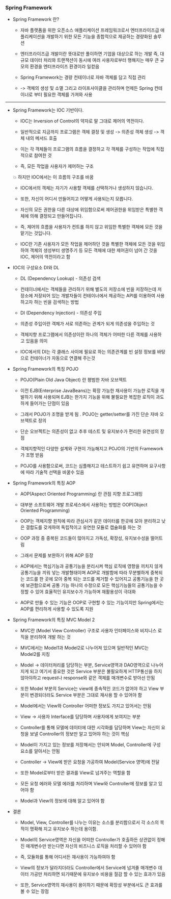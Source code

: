 ### Spring Framework

* Spring Framework 란?
  
  * 자바 플랫폼을 위한 오픈소스 애플리케이션 프레임워크로서 엔터프라이즈급 애플리케이션을 개발하기 위한 모든 기능을 종합적으로 제공하는 경량화된 솔루션
  
  * 엔터프라이즈급 개발이란 뜻대로만 풀이하면 기업을 대상으로 하는 개발 즉, 대규모 데이터 처리와 트랜잭션이 동시에 여러 사용자로부터 행해지는 매우 큰 규모의 환경을 엔터프라이즈 환경이라 일컫음
  
  * Spring Framework는 경량 컨테이너로 자바 객체를 담고 직접 관리
  
  * -> 객체의 생성 및 소멸 그리고 라이프사이클을 관리하며 언제든 Spring 컨테이너로 부터 필요한 객체를 가져와 사용

------------------------------------------------------------------------------------------------------------------------------

* Spring Framework는 IOC 기반이다.
  
  * IOC는 Inversion of Control의 약자로 말 그대로 제어의 역전이다.
  
  * 일반적으로 지금까지 프로그램은 객체 결정 및 생성 -> 의존성 객체 생성 -> 객체 내의 메서드 호출
  
  * 이는 각 객체들이 프로그램의 흐름을 결정하고 각 객체를 구성하는 작업에 직접적으로 참여한 것
  
  * 즉, 모든 작업을 사용자가 제어하는 구조
  
  :collision: 하지만 IOC에서는 이 흐름의 구조를 바꿈
  
  * IOC에서의 객체는 자기가 사용할 객체를 선택하거나 생성하지 않습니다.
  
  * 또한, 자신이 어디서 만들어지고 어떻게 사용되는지 모릅니다. 
  
  * 자신의 모든 권한을 다른 대상에 위임함으로써 제어권한을 위임받은 특별한 객체에 의해 결정되고 만들어집니다.
  
  * 즉, 제어의 흐름을 사용자가 컨트롤 하지 않고 위임한 특별한 객체에 모든 것을 맡기는 것입니다.
  
  * IOC란 기존 사용자가 모든 작업을 제어하던 것을 특별한 객체에 모든 것을 위임하여 객체의 생성부터 생명주기 등 모든 객체에 대한 제어권이 넘어 간 것을 IOC, 제어의 역전이라고 함

* IOC의 구성요소 DI와 DL
  
  * DL (Dependency Lookup) - 의존성 검색
  
  * 컨테이너에서는 객체들을 관리하기 위해 별도의 저장소에 빈을 저장하는데 저장소에 저장되어 있는 개발자들이 컨테이너에서 제공하는 API를 이용하여 사용하고자 하는 빈을 검색하는 방법
  
  * DI (Dependency Injection) - 의존성 주입
  
  * 의존성 주입이란 객체가 서로 의존하는 관계가 되게 의존성을 주입하는 것
  
  * 객체지향 프로그램에서 의존성이란 하나의 객체가 어떠한 다른 객체를 사용하고 있음을 의미
  
  * IOC에서의 DI는 각 클래스 사이에 필요로 하는 의존관계를 빈 설정 정보를 바탕으로 컨테이너가 자동으로 연결해 주는것

* Spring Framework의 특징 POJO
  
  * POJO(Plain Old Java Object) 란 평범한 자바 오브젝트
  
  * 이전 EJB(Enterprise JavaBeans)는 확장 가능한 재사용이 가능한 로직을 개발하기 위해 사용되며 EJB는 한가지 기능을 위해 불필요한 복잡한 로직이 과도하게 들어가는 단점이 있음
  
  * 그래서 POJO가 조명을 받게 됨 . POJO는 getter/setter를 가진 단순 자바 오브젝트로 정의
  
  * 단순 오브젝트는 의존성이 없고 추후 테스트 및 유지보수가 편리한 유연성의 장점
  
  * 객체지향적인 다양한 설계와 구현이 가능해지고 POJO의 기반의 Framework가 조명 받음
  
  * POJO를 사용함으로써, 코드는 심플해지고 테스트하기 쉽고 유연하며 요구사항에 따라 기술적 선택을 바꿀수 있음

* Spring Framework의 특징 AOP
  
  * AOP(Aspect Oriented Programming) 란 관점 지향 프로그래밍
  
  * 대부분 소프트웨어 개발 프로세스에서 사용하는 방법은 OOP(Object Oriented Programming) 
  
  * OOP는 객체지향 원칙에 따라 관심사가 같은 데이터를 한곳에 모아 분리하고 낮은 결합도를 갖게하여 독립적이고 유연한 모듈로 캡슐화를 하는 것
  
  * OOP 과정 중 중복된 코드들이 많아지고 가독성, 확장성, 유지보수성을 떨어트림
  
  * 그래서 문제를 보완하기 위해 AOP 등장
  
  * AOP에서는 핵심기능과 공통기능을 분리시켜 핵심 로직에 영향을 끼치지 않게 공통기능을 끼워 넣는 개발형태이며 AOP로 개발함에 따라 무분별하게 중복되는 코드를 한 곳에 모아 중복 되는 코드를 제거할 수 있어지고 공통기능을 한 곳에 보관함으로써 공통 기능 하나의 수정으로 모든 핵심기능들의 공통기능을 수정할 수 있어 효율적인 유지보수가 가능하며 재활용성이 극대화
  
  * AOP로 만들 수 있는 기능은 OOP로 구현할 수 있는 기능이지만 Spring에서는 AOP를 편리하게 사용할 수 있도록 지원

* Spring Framework의 특징 MVC Model 2
  
  * MVC란  (Model View Controller) 구조로 사용자 인터페이스와 비지니스 로직을 분리하여 개발 하는 것
  
  * MVC에서는 Model1과 Model2로 나누어져 있으며 일반적인 MVC는 Model2를 지칭
  
  * Model -> 데이터처리를 담당하는 부분, Service영역과 DAO영역으로 나누어지게 되고 여기서 중요한 것은 Service 부분은 불필요하게 HTTP통신을 하지 않아야하고 request나 response와 같은 객체를 매개변수로 받아선 안됨
  
  * 또한 Model 부분의 Service는 view에 종속적인 코드가 없어야 하고 View 부분이 변경되더라도 Service 부분은 그대로 재사용 할 수 있어야 함
  
  * Model에서는 View와 Controller 어떠한 정보도 가지고 있어서는 안됨
  
  * View -> 사용자 Interface를 담당하며 사용자에게 보여지는 부분
  
  * Controller를 통해 모델에 데이터에 대한 시각화를 담당하며 View는 자신이 요청을 보낼 Controller의 정보만 알고 있어야 하는 것이 핵심
  
  * Model이 가지고 있는 정보를 저장해서는 안되며 Model, Controller에 구성 요소를 알아서는 안됨
  
  * Controller -> View에 받은 요청을 가공하여 Model(Service 영역)에 전달
  
  * 또한 Model로부터 받은 결과를 View로 넘겨주는 역할을 함
  
  * 모든 요청 에러와 모델 에러를 처리하며 View와 Controller에 정보를 알고 있어야 함
  
  * Model과 View의 정보에 대해 알고 있어야 함

* 결론
  
  * Model, View, Controller를 나누는 이유는 소스를 분리함으로서 각 소스의 목적이 명확해 지고 유지보수 하는데 용이함.
  
  * Model의 Service영역은 자신을 어떠한 Controller가 호출하든 상관없이 정해진 매개변수만 받는다면 자신의 비즈니스 로직을 처리할 수 있어야 함
  
  * 즉, 모듈화를 통해 어디서든 재사용이 가능하여야 함
  
  * View의 정보가 달라지더라도 Controller에서 Service에 넘겨줄 매개변수 데이터 가공만 처리하면 되기때문에 유지보수 비용을 절감 할 수 있는 효과가 있음
  
  * 또한, Service영역의 재사용이 용이하기 때문에 확장성 부분에서도 큰 효과를 볼 수 있는 장점
